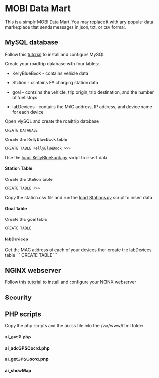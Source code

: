 <h1>MOBI Data Mart</h1>

This is a simple MOBI Data Mart.  You may replace it with any popular data marketplace that sends messages in json, txt, or csv format.

<h2>MySQL database</h2>

Follow this <a href="https://www.digitalocean.com/community/tutorials/how-to-install-mysql-on-ubuntu-18-04">tutorial</a> to install and configure MySQL

Create your roadtrip database with four tables:

- KellyBlueBook - contains vehicle data

- Station - contains EV charging station data

- goal - contains the vehicle, trip origin, trip destination, and the number of fuel stops

- labDevices - contains the MAC address, IP address, and device name for each device

Open MySQL and create the roadtrip database

```
CREATE DATABASE
```

Create the KellyBlueBook table
```
CREATE TABLE KellyBlueBook >>>
```

Use the [load_KellyBlueBook.py](DB/load_KellyBlueBook.py) script to insert data

<h4>Station Table</h4>

Create the Station table

```
CREATE TABLE >>>
```
Copy the station.csv file and run the [load_Stations.py](DB/load_Stations.py) script to insert data


<h4>Goal Table</h4>

Create the goal table
```
CREATE TABLE
```

<h4>labDevices</h4>
Get the MAC address of each of your devices then create the labDevices table
```
CREATE TABLE
```

<h2>NGINX webserver</h2>

Follow this <a href="https://www.digitalocean.com/community/tutorials/how-to-install-nginx-on-ubuntu-18-04">tutorial</a> to install and configure your NGINX webserver

<h2>Security</h2>


<h2>PHP scripts</h2>
Copy the php scripts and the ai.css file into the /var/www/html folder

<h4>ai_getIP.php</h4>

<h4>ai_addGPSCoord.php</h4>

<h4>ai_getGPSCoord.php</h4>

<h4>ai_showMap</h4>
